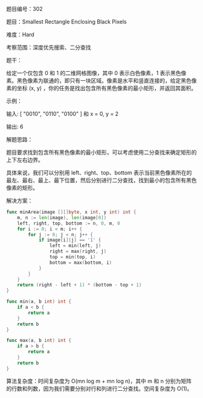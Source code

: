 题目编号：302

题目：Smallest Rectangle Enclosing Black Pixels

难度：Hard

考察范围：深度优先搜索、二分查找

题干：

给定一个仅包含 0 和 1 的二维网格图像，其中 0 表示白色像素，1 表示黑色像素。黑色像素为联通的，即只有一块区域。像素是水平和竖直连接的，给定黑色像素的坐标 (x, y) ，你的任务是找出包含所有黑色像素的最小矩形，并返回其面积。

示例：

输入:
[
  "0010",
  "0110",
  "0100"
]
和 x = 0, y = 2

输出: 6

解题思路：

题目要求找到包含所有黑色像素的最小矩形，可以考虑使用二分查找来确定矩形的上下左右边界。

具体来说，我们可以分别用 left、right、top、bottom 表示当前黑色像素所在的最左、最右、最上、最下位置，然后分别进行二分查找，找到最小的包含所有黑色像素的矩形。

解决方案：

```go
func minArea(image [][]byte, x int, y int) int {
    m, n := len(image), len(image[0])
    left, right, top, bottom := n, 0, m, 0
    for i := 0; i < m; i++ {
        for j := 0; j < n; j++ {
            if image[i][j] == '1' {
                left = min(left, j)
                right = max(right, j)
                top = min(top, i)
                bottom = max(bottom, i)
            }
        }
    }
    return (right - left + 1) * (bottom - top + 1)
}

func min(a, b int) int {
    if a < b {
        return a
    }
    return b
}

func max(a, b int) int {
    if a > b {
        return a
    }
    return b
}
```

算法复杂度：时间复杂度为 O(mn log m + mn log n)，其中 m 和 n 分别为矩阵的行数和列数，因为我们需要分别对行和列进行二分查找。空间复杂度为 O(1)。